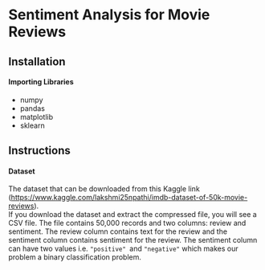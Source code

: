 # Sentiment Analysis for Movie Reviews
## Installation
#### Importing Libraries
* numpy
* pandas
* matplotlib
* sklearn
## Instructions
#### Dataset
The dataset that can be downloaded from this Kaggle link (https://www.kaggle.com/lakshmi25npathi/imdb-dataset-of-50k-movie-reviews).<br>
If you download the dataset and extract the compressed file, you will see a CSV file. The file contains 50,000 records and two columns: review and sentiment. The review column contains text for the review and the sentiment column contains sentiment for the review. The sentiment column can have two values i.e. `"positive" `and `"negative"` which makes our problem a binary classification problem.




